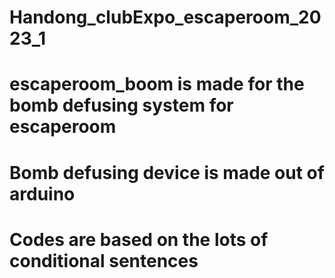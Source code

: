 # Handong_clubExpo_escaperoom_2023_1
# escaperoom_boom is made for the bomb defusing system for escaperoom
# Bomb defusing device is made out of arduino
# Codes are based on the lots of conditional sentences
